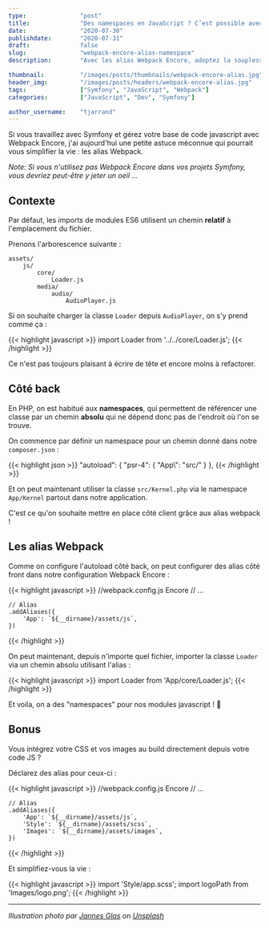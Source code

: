 ```yaml
---
type:               "post"
title:              "Des namespaces en JavaScript ? C’est possible avec les alias Webpack Encore !"
date:               "2020-07-30"
publishdate:        "2020-07-31"
draft:              false
slug:               "webpack-encore-alias-namespace"
description:        "Avec les alias Webpack Encore, adoptez la souplesse des namespaces PHP dans vos modules JavaScript avec des chemins absolus pour un code plus lisible et plus facile à refactorer."

thumbnail:          "/images/posts/thumbnails/webpack-encore-alias.jpg"
header_img:         "/images/posts/headers/webpack-encore-alias.jpg"
tags:               ["Symfony", "JavaScript", "Webpack"]
categories:         ["JavaScript", "Dev", "Symfony"]

author_username:    "tjarrand"
---
```


Si vous travaillez avec Symfony et gérez votre base de code javascript avec Webpack Encore, j'ai aujourd'hui une petite astuce méconnue qui pourrait vous simplifier la vie : les alias Webpack.

<!--more-->

_Note: Si vous n'utilisez pas Webpack Encore dans vos projets Symfony, vous devriez peut-être y jeter un oeil ..._

## Contexte

Par défaut, les imports de modules ES6 utilisent un chemin __relatif__ à l'emplacement du fichier.

Prenons l'arborescence suivante :

```
assets/
    js/
        core/
            Loader.js
        media/
            audio/
                AudioPlayer.js
```

Si on souhaite charger la classe `Loader` depuis `AudioPlayer`, on s'y prend comme ça :

{{< highlight javascript >}}
import Loader from '../../core/Loader.js';
{{< /highlight >}}

Ce n'est pas toujours plaisant à écrire de tête et encore moins à refactorer.

## Côté back

En PHP, on est habitué aux __namespaces__, qui permettent de référencer une classe par un chemin __absolu__ qui ne dépend donc pas de l'endroit où l'on se trouve.

On commence par définir un namespace pour un chemin donné dans notre `composer.json` :

{{< highlight json >}}
"autoload": {
    "psr-4": {
        "App\\": "src/"
    }
},
{{< /highlight >}}

Et on peut maintenant utiliser la classe `src/Kernel.php` via le namespace `App/Kernel` partout dans notre application.

C'est ce qu'on souhaite mettre en place côté client grâce aux alias webpack !

## Les alias Webpack

Comme on configure l'autoload côté back, on peut configurer des alias côté front dans notre configuration Webpack Encore :

{{< highlight javascript >}}
//webpack.config.js
Encore
    // ...

    // Alias
    .addAliases({
        'App': `${__dirname}/assets/js`,
    })
{{< /highlight >}}

On peut maintenant, depuis n'importe quel fichier, importer la classe `Loader` via un chemin absolu utilisant l'alias :

{{< highlight javascript >}}
import Loader from 'App/core/Loader.js';
{{< /highlight >}}

Et voila, on a des "namespaces" pour nos modules javascript ! 🎉

## Bonus

Vous intégrez votre CSS et vos images au build directement depuis votre code JS ?

Déclarez des alias pour ceux-ci :

{{< highlight javascript >}}
//webpack.config.js
Encore
    // ...

    // Alias
    .addAliases({
        'App': `${__dirname}/assets/js`,
        'Style': `${__dirname}/assets/scss`,
        'Images': `${__dirname}/assets/images`,
    })
{{< /highlight >}}

Et simplifiez-vous la vie :

{{< highlight javascript >}}
import 'Style/app.scss';
import logoPath from 'Images/logo.png';
{{< /highlight >}}

---

<em>Illustration photo par <em><a href="https://unsplash.com/@jannesglas?utm_source=unsplash&amp;utm_medium=referral&amp;utm_content=creditCopyText">Jannes Glas</a> on <a href="https://unsplash.com/?utm_source=unsplash&amp;utm_medium=referral&amp;utm_content=creditCopyText">Unsplash</a>
